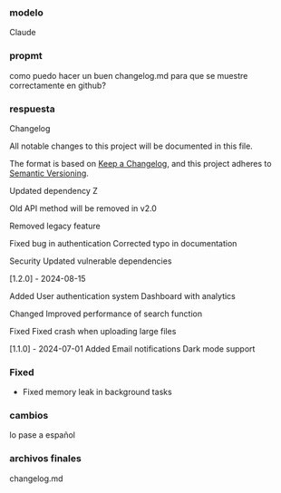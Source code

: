 ### modelo
Claude
### propmt 
como puedo hacer un buen changelog.md para que se muestre correctamente en github?
### respuesta    
Changelog

All notable changes to this project will be documented in this file.

The format is based on [Keep a Changelog](https://keepachangelog.com/en/1.0.0/),
and this project adheres to [Semantic Versioning](https://semver.org/spec/v2.0.0.html).



Updated dependency Z


Old API method will be removed in v2.0


Removed legacy feature


Fixed bug in authentication
Corrected typo in documentation

Security
Updated vulnerable dependencies

[1.2.0] - 2024-08-15

Added
User authentication system
Dashboard with analytics

Changed
Improved performance of search function

Fixed
Fixed crash when uploading large files

[1.1.0] - 2024-07-01
Added
Email notifications
Dark mode support

### Fixed
- Fixed memory leak in background tasks
### cambios
lo pase a español 
### archivos finales
changelog.md